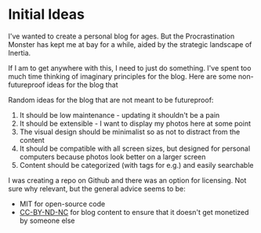 # Initial Ideas

I've wanted to create a personal blog for ages. But the Procrastination Monster has kept me at bay for a while, aided by the strategic landscape of Inertia.

If I am to get anywhere with this, I need to just do something. I've spent too much time thinking of imaginary principles for the blog. Here are some non-futureproof ideas for the blog that 

Random ideas for the blog that are not meant to be futureproof:
1. It should be low maintenance - updating it shouldn't be a pain
2. It should be extensible - I want to display my photos here at some point
3. The visual design should be minimalist so as not to distract from the content
4. It should be compatible with all screen sizes, but designed for personal computers because photos look better on a larger screen
5. Content should be categorized (with tags for e.g.) and easily searchable

I was creating a repo on Github and there was an option for licensing. Not sure why relevant, but the general advice seems to be: 
- MIT for open-source code
- [CC-BY-ND-NC](https://creativecommons.org/licenses/by-nc-nd/4.0/deed.en) for blog content to ensure that it doesn't get monetized by someone else